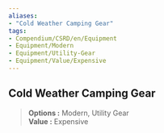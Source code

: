 ```yaml
---
aliases:
- "Cold Weather Camping Gear"
tags:
- Compendium/CSRD/en/Equipment
- Equipment/Modern
- Equipment/Utility-Gear
- Equipment/Value/Expensive
---
```


  
## Cold Weather Camping Gear  
  
>  
> **Options :** Modern, Utility Gear  
> **Value :** Expensive